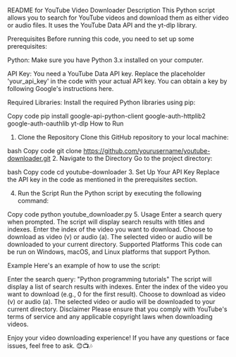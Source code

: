 README for YouTube Video Downloader
Description
This Python script allows you to search for YouTube videos and download them as either video or audio files. It uses the YouTube Data API and the yt-dlp library.

Prerequisites
Before running this code, you need to set up some prerequisites:

Python: Make sure you have Python 3.x installed on your computer.

API Key: You need a YouTube Data API key. Replace the placeholder 'your_api_key' in the code with your actual API key. You can obtain a key by following Google's instructions here.

Required Libraries: Install the required Python libraries using pip:

Copy code
pip install google-api-python-client google-auth-httplib2 google-auth-oauthlib yt-dlp
How to Run
1. Clone the Repository
Clone this GitHub repository to your local machine:

bash
Copy code
git clone https://github.com/yourusername/youtube-downloader.git
2. Navigate to the Directory
Go to the project directory:

bash
Copy code
cd youtube-downloader
3. Set Up Your API Key
Replace the API key in the code as mentioned in the prerequisites section.

4. Run the Script
Run the Python script by executing the following command:

Copy code
python youtube_downloader.py
5. Usage
Enter a search query when prompted.
The script will display search results with titles and indexes.
Enter the index of the video you want to download.
Choose to download as video (v) or audio (a).
The selected video or audio will be downloaded to your current directory.
Supported Platforms
This code can be run on Windows, macOS, and Linux platforms that support Python.

Example
Here's an example of how to use the script:

Enter the search query: "Python programming tutorials"
The script will display a list of search results with indexes.
Enter the index of the video you want to download (e.g., 0 for the first result).
Choose to download as video (v) or audio (a).
The selected video or audio will be downloaded to your current directory.
Disclaimer
Please ensure that you comply with YouTube's terms of service and any applicable copyright laws when downloading videos.

Enjoy your video downloading experience! If you have any questions or face issues, feel free to ask. 😊📺🎶



